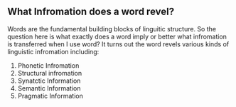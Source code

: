 ## What Infromation does a word revel?
Words are the fundamental building blocks of linguitic structure. So the question here is what exactly does a word imply or better what infromation is transferred when I use word? It turns out the word revels various kinds of linguistic infromation including:
1. Phonetic Infromation
2. Structural infromation
3. Synatctic Information
4. Semantic Information
5. Pragmatic Information

